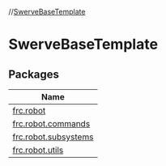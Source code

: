 //[SwerveBaseTemplate](index.md)

# SwerveBaseTemplate

## Packages

| Name |
|---|
| [frc.robot](-swerve-base-template/frc.robot/index.md) |
| [frc.robot.commands](-swerve-base-template/frc.robot.commands/index.md) |
| [frc.robot.subsystems](-swerve-base-template/frc.robot.subsystems/index.md) |
| [frc.robot.utils](-swerve-base-template/frc.robot.utils/index.md) |
